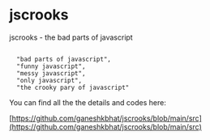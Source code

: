 # jscrooks
jscrooks - the bad parts of javascript

```

  "bad parts of javascript",
  "funny javascript",
  "messy javascript",
  "only javascript",
  "the crooky pary of javascript"

```

You can find all the the details and codes here:

[https://github.com/ganeshkbhat/jscrooks/blob/main/src](https://github.com/ganeshkbhat/jscrooks/blob/main/src)